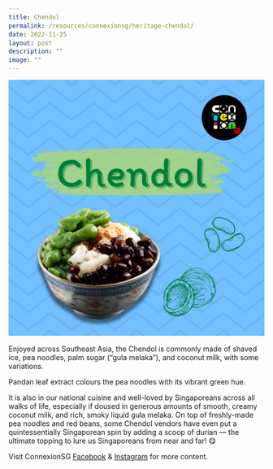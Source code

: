 ```yaml
---
title: Chendol
permalink: /resources/connexionsg/heritage-chendol/
date: 2022-11-25
layout: post
description: ""
image: ""
---
```

![](/images/connexionsg/2022/chendol%20v2.png)

Enjoyed across Southeast Asia, the Chendol is commonly made of shaved ice, pea noodles, palm sugar (“gula melaka”), and coconut milk, with some variations.

Pandan leaf extract colours the pea noodles with its vibrant green hue.

It is also in our national cuisine and well-loved by Singaporeans across all walks of life, especially if doused in generous amounts of smooth, creamy coconut milk, and rich, smoky liquid gula melaka. On top of freshly-made pea noodles and red beans, some Chendol vendors have even put a quintessentially Singaporean spin by adding a scoop of durian — the ultimate topping to lure us Singaporeans from near and far! 😋

Visit ConnexionSG [Facebook](https://www.facebook.com/ConnexionSG) & [Instagram](https://www.instagram.com/connexionsg) for more content.